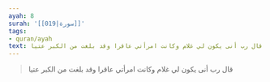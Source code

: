 ```yaml
---
ayah: 8
surah: '[[019|سورة]]'
tags:
- quran/ayah
text: قال رب أنى يكون لي غلام وكانت امرأتي عاقرا وقد بلغت من الكبر عتيا
---
```

> قال رب أنى يكون لي غلام وكانت امرأتي عاقرا وقد بلغت من الكبر عتيا

